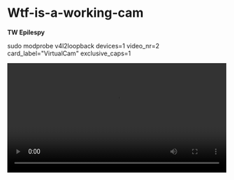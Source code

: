# Wtf-is-a-working-cam


**TW Epilespy**


sudo modprobe v4l2loopback devices=1 video_nr=2 card_label="VirtualCam" exclusive_caps=1

<video src="V1.mp4" controls width="500"></video>